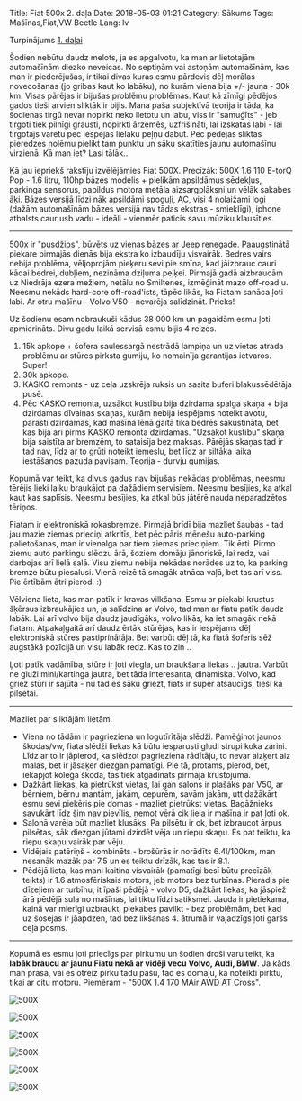 Title: Fiat 500x 2. daļa
Date: 2018-05-03 01:21
Category: Sākums
Tags: Mašīnas,Fiat,VW Beetle
Lang: lv

Turpinājums [1. daļai]({filename}fiat-500x-1-dala.md)

Šodien nebūtu daudz melots, ja es apgalvotu, ka man ar lietotajām automašīnām diezko neveicas. No septiņām vai astoņām automašīnām, kas man ir piederējušas, ir tikai divas kuras esmu pārdevis dēļ morālas novecošanas (jo gribas kaut ko labāku), no kurām viena bija +/- jauna - 30k km. Visas pārējas ir bijušas problēmu problēmas. Kaut kā zīmīgi pēdējos gados tieši arvien sliktāk ir bijis. Mana paša subjektīvā teorija ir tāda, ka šodienas tirgū nevar nopirkt neko lietotu un labu, viss ir "samuģīts" - jeb tirgoti tiek pilnīgi grausti, nopirkti ārzemēs, uzfrišināti, lai izskatas labi - lai tirgotājs varētu pēc iespējas lielāku peļņu dabūt. Pēc pēdējās sliktās pieredzes nolēmu pielikt tam punktu un sāku skatīties jaunu automašīnu virzienā. Kā man iet? Lasi tālāk..

Kā jau iepriekš rakstīju izvēlējāmies Fiat 500X. Precīzāk: 500X 1.6 110 E-torQ Pop - 1.6 litru, 110hp bāzes modelis + pielikām apsildāmus sēdekļus, parkinga sensorus, papildus motora metāla aizsargplāksni un vēlāk sakabes āķi.
Bāzes versijā līdzi nāk apsildāmi spoguļi, AC, visi 4 nolaižami logi (dažām automašīnām bāzes versijā nav tādas ekstras - smieklīgi), iphone atbalsts caur usb vadu - ideāli - vienmēr paticis savu mūziku klausīties.

----

500x ir "pusdžips", būvēts uz vienas bāzes ar Jeep renegade. Paaugstinātā piekare pirmajās dienās bija ekstra ko izbaudīju visvairāk. Bedres vairs nebija problēma, vēljoprojām pieķeru sevi pie smīna, kad jāizbrauc cauri kādai bedrei, dubļiem, nezināma dziļuma peļķei. Pirmajā gadā aizbraucām uz Niedrāja ezera mežiem, netālu no Smiltenes, izmēģināt mazo off-road'u. Neesmu nekāds hard-core off-road'ists, tāpēc likās, ka Fiatam sanāca ļoti labi. Ar otru mašīnu - Volvo V50 - nevarēja salīdzināt. Prieks!

Uz šodienu esam nobraukuši kādus 38 000 km un pagaidām esmu ļoti apmierināts. Divu gadu laikā servisā esmu bijis 4 reizes. 

1. 15k apkope + šofera saulessargā nestrādā lampiņa un uz vietas atrada problēmu ar stūres pirksta gumiju, ko nomainīja garantijas ietvaros. Super!
2. 30k apkope.
3. KASKO remonts - uz ceļa uzskrēja ruksis un sasita buferi blakussēdētāja pusē. 
4. Pēc KASKO remonta, uzsākot kustību bija dzirdama spalga skaņa + bija dzirdamas dīvainas skaņas, kurām nebija iespējams noteikt avotu, parasti dzirdamas, kad mašīna lēnā gaitā tika bedrēs sakustināta, bet kas bija arī pirms KASKO remonta dzirdamas. "Uzsākot kustību" skaņa bija saistīta ar bremzēm, to sataisīja bez maksas. Pārējās skaņas tad ir tad nav, līdz ar to grūti noteikt iemeslu, bet līdz ar siltāka laika iestāšanos pazuda pavisam. Teorija - durvju gumijas.

Kopumā var teikt, ka divus gadus nav bijušas nekādas problēmas, neesmu tērējis lieki laiku braukājot pa dažādiem servisiem. Neesmu besījies, ka atkal kaut kas saplīsis. Neesmu besījies, ka atkal būs jātērē nauda neparadzētos tēriņos.

Fiatam ir elektroniskā rokasbremze. Pirmajā brīdī bija mazliet šaubas - tad jau mazie ziemas prieciņi atkritīs, bet pēc pāris mēnešu auto-parking palietošanas, man ir vienalga par tiem ziemas prieciņiem. Tik ērti. Pirmo ziemu auto parkingu slēdzu ārā, šoziem domāju jānoriskē, lai redz, vai darbojas arī lielā salā. Visu ziemu nebija nekādas norādes uz to, ka parking bremze būtu piesalusi. Vienā reizē tā smagāk atnāca vaļā, bet tas arī viss. Pie ērtībām ātri pierod. :)

Vēlviena lieta, kas man patīk ir kravas vilkšana. Esmu ar piekabi krustus šķērsus izbraukājies un, ja salīdzina ar Volvo, tad man ar fiatu patīk daudz labāk. Lai arī volvo bija daudz jaudīgāks, volvo likās, ka iet smagāk nekā fiatam. Atpakaļgaitā arī daudz ērtāk stūrējas, kas ir iespējams dēļ elektroniskā stūres pastiprinātāja. Bet varbūt dēļ tā, ka fiatā šoferis sēž augstākā pozīcijā un visu labāk redz. Kas to zin .. 

Ļoti patīk vadāmība, stūre ir ļoti viegla, un braukšana liekas .. jautra. Varbūt ne gluži mini/kartinga jautra, bet tāda interesanta, dinamiska. Volvo, kad griez stūri ir sajūta - nu tad es sāku griezt, fiats ir super atsaucīgs, tieši kā pilsētai.

----

Mazliet par sliktājām lietām. 

* Viena no tādām ir pagrieziena un logutīrītāja slēdži. Pamēģinot jaunos škodas/vw, fiata slēdži liekas kā būtu iesparusti gludi strupi koka zariņi. Līdz ar to ir jāpierod, ka slēdzot pagrieziena rādītāju, to nevar aizķert aiz malas, bet ir jāsaķer diezgan pamatīgi. Pie tā, protams, pierod, bet, iekāpjot kolēģa škodā, tas tiek atgādināts pirmajā krustojumā.
* Dažkārt liekas, ka pietrūkst vietas, lai gan salons ir plašāks par V50, ar bērniem, bērnu mantām, jakām, cepurēm, savām jakām, utt dažākārt esmu sevi pieķēris pie domas - mazliet pietrūkst vietas. Bagāžnieks savukārt līdz šim nav pievīlis, ņemot vērā cik liela ir mašīna ir pat ļoti ok. 
* Salonā varēja būt mazliet klusāks. Pa pilsētu ir ok, bet izbraucot ārpus pilsētas, sāk diezgan jūtami dzirdēt vēja un riepu skaņu. Es pat teiktu, ka riepu skaņu vairāk par vēju.
* Vidējais patēriņš - kombinēts - brošūrās ir norādīts 6.4l/100km, man nesanāk mazāk par 7.5 un es teiktu drīzāk, kas tas ir 8.1.
* Pēdējā lieta, kas mani kaitina visvairāk (pamatīgi besī būtu precīzāk teikts) ir 1.6 atmosfēriskais motors, jeb motors bez turbīnas. Pieradis pie dīzeļiem ar turbīnu, it īpaši pēdējā - volvo D5, dažkārt liekas, ka jāspiež ārā pēdējā sula no mašīnas, lai tiktu līdzi satiksmei. Jauda ir pietiekama, kalnā var mierīgi uzbraukt, piekabes pavilkt - bez problēmām, bet kad uz šosejas ir jāapdzen, tad bez likšanas 4. ātrumā ir vajadzīgs ļoti garšs ceļa posms.

----

Kopumā es esmu ļoti priecīgs par pirkumu un šodien droši varu teikt, ka **labāk braucu ar jaunu Fiatu nekā ar vidēji vecu Volvo, Audi, BMW**. Ja kāds man prasa, vai es otreiz pirku tādu pašu, tad es domāju, ka noteikti pirktu, tikai ar citu motoru. Piemēram - "500X 1.4 170 MAir AWD AT Cross".

![500X]({filename}/images/fiat-500-3.jpg)

![500X]({filename}/images/fiat-500-4.jpg)

![500X]({filename}/images/fiat-500-5.jpg)

![500X]({filename}/images/fiat-500-6.jpg)

![500X]({filename}/images/fiat-500-7.jpg)

![500X]({filename}/images/fiat-500-8.jpg)
